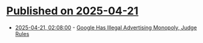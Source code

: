 # [Published on 2025-04-21](index.md)

* [2025-04-21, 02:08:00](https://soylentnews.org/article.pl?sid=25/04/20/0452238&from=rss) - [Google Has Illegal Advertising Monopoly, Judge Rules](https://soylentnews.org/article.pl?sid=25/04/20/0452238&from=rss)
